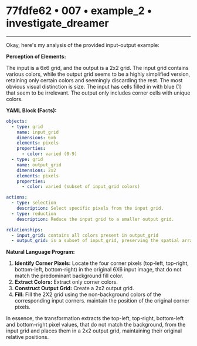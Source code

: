 # 77fdfe62 • 007 • example_2 • investigate_dreamer

---
Okay, here's my analysis of the provided input-output example:

**Perception of Elements:**

The input is a 6x6 grid, and the output is a 2x2 grid. The input grid contains various colors, while the output grid seems to be a highly simplified version, retaining only certain colors and seemingly discarding the rest. The most obvious visual distinction is size. The input has cells filled in with blue (1) that seem to be irrelevant. The output only includes corner cells with unique colors.

**YAML Block (Facts):**



```yaml
objects:
  - type: grid
    name: input_grid
    dimensions: 6x6
    elements: pixels
    properties:
      - color: varied (0-9)
  - type: grid
    name: output_grid
    dimensions: 2x2
    elements: pixels
    properties:
      - color: varied (subset of input_grid colors)

actions:
  - type: selection
    description: Select specific pixels from the input grid.
  - type: reduction
    description: Reduce the input grid to a smaller output grid.

relationships:
  - input_grid: contains all colors present in output_grid
  - output_grid: is a subset of input_grid, preserving the spatial arrangement of the extreme corner elements in the source.
```



**Natural Language Program:**

1.  **Identify Corner Pixels:** Locate the four corner pixels (top-left, top-right, bottom-left, bottom-right) in the original 6X6 input image, that do not match the predominant background fill color.
2.  **Extract Colors:** Extract only corner colors.
3.  **Construct Output Grid:** Create a 2x2 output grid.
4. **Fill:** Fill the 2X2 grid using the non-background colors of the corresponding input corners. maintain the position of the original corner pixels.

In essence, the transformation extracts the top-left, top-right, bottom-left and bottom-right pixel values, that do not match the background, from the input grid and places them in a 2x2 output grid, maintaining their original relative positions.

